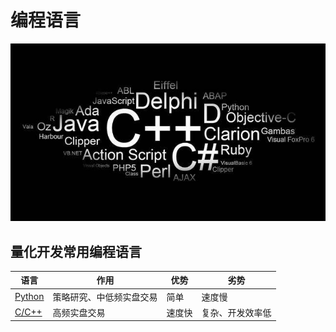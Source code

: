 # 编程语言
![](../static/programming-languages.png)

## 量化开发常用编程语言

|  语言   | 作用  |  优势  | 劣势  |
|  ----  | ----  |  ----  | ----  |
|  [Python](./python/README.md)   | 策略研究、中低频实盘交易  |  简单  | 速度慢  |
|  [C/C++](./cpp/README.md)   | 高频实盘交易  |  速度快  | 复杂、开发效率低  |
